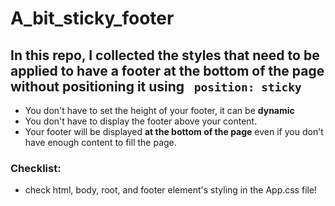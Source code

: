 # A_bit_sticky_footer

In this repo, I collected the styles that need to be applied to have a footer at the bottom of the page without positioning it using ` position: sticky`
---
- You don't have to set the height of your footer, it can be **dynamic**
- You don't have to display the footer above your content.
- Your footer will be displayed **at the bottom of the page** even if you don't have enough content to fill the page.

### Checklist:

- check html, body, root, and footer element's styling in the App.css file!
